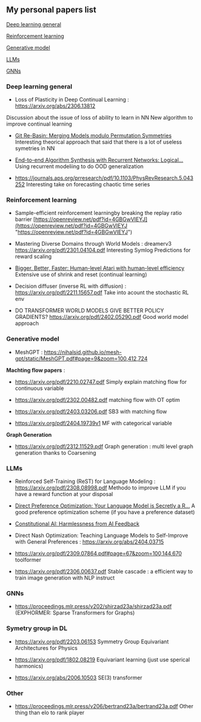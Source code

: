 ## My personal papers list 

[Deep learning general](#Deep-learning-general)

[Reinforcement learning](#Reinforcement-learning)

[Generative model](#Generative-model)

[LLMs](#LLMs)

[GNNs](#GNNs)


### Deep learning general

- Loss of Plasticity in Deep Continual Learning : https://arxiv.org/abs/2306.13812
  
Discussion about the issue of loss of ability to learn in NN
New algorithm to improve continual learning 

- [Git Re-Basin: Merging Models modulo Permutation Symmetries](https://arxiv.org/abs/2209.04836)
Interesting theorical approach that said that there is a lot of useless symetries in NN

- [End-to-end Algorithm Synthesis with Recurrent Networks: Logical...](https://arxiv.org/abs/2202.05826)
Using recurrent modeliing to do OOD generalization

- https://journals.aps.org/prresearch/pdf/10.1103/PhysRevResearch.5.043252
Interesting take on forecasting chaotic time series

### Reinforcement learning 

- Sample-efficient reinforcement learningby breaking the replay ratio barrier [https://openreview.net/pdf?id=4GBGwVIEYJ](https://openreview.net/pdf?id=4GBGwVIEYJ "https://openreview.net/pdf?id=4GBGwVIEYJ")

-  Mastering Diverse Domains through World Models : dreamerv3 https://arxiv.org/pdf/2301.04104.pdf
Interesting Symlog Predictions for reward scaling

- [Bigger, Better, Faster: Human-level Atari with human-level efficiency](https://arxiv.org/abs/2305.19452)
Extensive use of shrink and reset (continual learning)

- Decision diffuser (inverse RL with diffusion) :
https://arxiv.org/pdf/2211.15657.pdf
Take into acount the stochastic RL env

- DO TRANSFORMER WORLD MODELS GIVE BETTER POLICY GRADIENTS?
https://arxiv.org/pdf/2402.05290.pdf
Good world model approach

### Generative model 

- MeshGPT : https://nihalsid.github.io/mesh-gpt/static/MeshGPT.pdf#page=9&zoom=100,412,724

**Machting flow papers** :

- https://arxiv.org/pdf/2210.02747.pdf
Simply explain matching flow for continuous variable
  
- https://arxiv.org/pdf/2302.00482.pdf matching flow with OT optim
  
- https://arxiv.org/pdf/2403.03206.pdf SB3 with matching flow

- https://arxiv.org/pdf/2404.19739v1 MF with categorical variable

**Graph Generation**

- https://arxiv.org/pdf/2312.11529.pdf
Graph generation : multi level graph generation thanks to Coarsening



### LLMs 

- Reinforced Self-Training (ReST) for Language Modeling : https://arxiv.org/pdf/2308.08998.pdf
Methodo to improve LLM if you have a reward function at your disposal

- [Direct Preference Optimization: Your Language Model is Secretly a R...](https://arxiv.org/abs/2305.18290)
A good preference optimization scheme (if you have a preference dataset)

- [Constitutional AI: Harmlessness from AI Feedback](https://arxiv.org/abs/2212.08073)

- Direct Nash Optimization: Teaching Language Models to Self-Improve with General Preferences :
		https://arxiv.org/abs/2404.03715

- https://arxiv.org/pdf/2309.07864.pdf#page=67&zoom=100,144,670
  toolformer

- https://arxiv.org/pdf/2306.00637.pdf
Stable cascade : a efficient way to train image generation with NLP instruct

### GNNs 

- https://proceedings.mlr.press/v202/shirzad23a/shirzad23a.pdf (EXPHORMER: Sparse Transformers for Graphs)

### Symetry group in DL

- https://arxiv.org/pdf/2203.06153
Symmetry Group Equivariant Architectures for Physics

- https://arxiv.org/pdf/1802.08219
  Equivariant learning (just use sperical harmonics)

- https://arxiv.org/abs/2006.10503
  SE(3) transformer

### Other

- https://proceedings.mlr.press/v206/bertrand23a/bertrand23a.pdf
Other thing than elo to rank player


